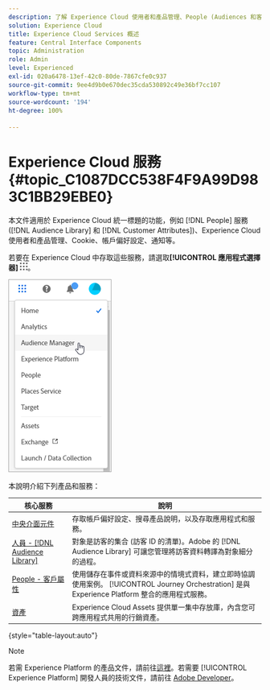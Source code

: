```yaml
---
description: 了解 Experience Cloud 使用者和產品管理、People (Audiences 和客戶屬性)、Journey Orchestration、Offers、Places、Experience Platform 和 Mobile Services。
solution: Experience Cloud
title: Experience Cloud Services 概述
feature: Central Interface Components
topic: Administration
role: Admin
level: Experienced
exl-id: 020a6478-13ef-42c0-80de-7867cfe0c937
source-git-commit: 9ee4d9b0e670dec35cda530892c49e36bf7cc107
workflow-type: tm+mt
source-wordcount: '194'
ht-degree: 100%

---
```


# Experience Cloud 服務 {#topic_C1087DCC538F4F9A99D983C1BB29EBE0}

本文件適用於 Experience Cloud 統一標題的功能，例如 [!DNL People] 服務 ([!DNL Audience Library] 和 [!DNL Customer Attributes])、Experience Cloud 使用者和產品管理、Cookie、帳戶偏好設定、通知等。

若要在 Experience Cloud 中存取這些服務，請選取&#x200B;**[!UICONTROL 應用程式選擇器]**
![服務選擇器](../assets/menu-icon.png)。

![Experience Cloud 服務](../assets/platform-core-services.png)

本說明介紹下列產品和服務：

| 核心服務 | 說明 |
|--- |--- |
| [中央介面元件](../experience-cloud.md) | 存取帳戶偏好設定、搜尋產品說明，以及存取應用程式和服務。 |
| [人員 - [!DNL Audience Library]](audiences/overview.md) | 對象是訪客的集合 (訪客 ID 的清單)。Adobe 的 [!DNL Audience Library] 可讓您管理將訪客資料轉譯為對象細分的過程。  |
| [People - 客戶屬性](customer-attributes/attributes.md) | 使用儲存在事件或資料來源中的情境式資料，建立即時協調使用案例。 [!UICONTROL Journey Orchestration] 是與 Experience Platform 整合的應用程式服務。 |
| [資產](assets/experience-cloud-assets.md) | Experience Cloud Assets 提供單一集中存放庫，內含您可跨應用程式共用的行銷資產。 |

{style="table-layout:auto"}

>[!NOTE]
>
>若需 Experience Platform 的產品文件，請前往[這裡](https://experienceleague.adobe.com/docs/experience-platform/landing/home.html?lang=zh-Hant)。若需要 [!UICONTROL Experience Platform] 開發人員的技術文件，請前往 [Adobe Developer](https://developer.adobe.com/apis)。
